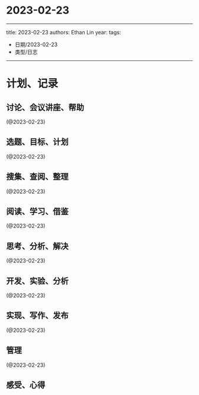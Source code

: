 

# 2023-02-23


---
title: 2023-02-23
authors: Ethan Lin
year:
tags:
  - 日期/2023-02-23 
  - 类型/日志 
---




# 计划、记录

## 讨论、会议讲座、帮助

(@2023-02-23)



## 选题、目标、计划

(@2023-02-23)



## 搜集、查阅、整理

(@2023-02-23)



## 阅读、学习、借鉴

(@2023-02-23)



## 思考、分析、解决

(@2023-02-23)



## 开发、实验、分析

(@2023-02-23)



## 实现、写作、发布

(@2023-02-23)





## 管理

(@2023-02-23)



## 感受、心得



